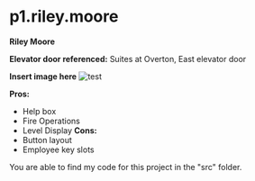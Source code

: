 # p1.riley.moore
**Riley Moore**

**Elevator door referenced:** Suites at Overton, East elevator door <br />

**Insert image here**
![test](https://drive.google.com/drive/u/0/my-drive/IMG_5832.JPG)

**Pros:** <br />
- Help box
- Fire Operations
- Level Display
**Cons:** <br />
- Button layout
- Employee key slots

You are able to find my code for this project in the "src" folder.
